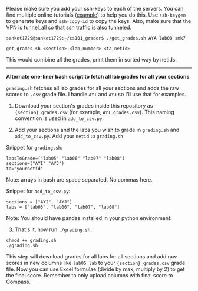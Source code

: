 Please make sure you add your ssh-keys to each of the servers. You can find multiple online 
tutorials ([example](http://www.linuxproblem.org/art_9.html)) to help you do this. Use `ssh-keygen` to generate keys and `ssh-copy-id` to copy the keys. Also, make sure that the VPN is tunnel_all so that ssh traffic is also tunneled.

`sanket1729@sanket1729:~/cs101_grader$ ./get_grades.sh AYA lab08 smk7`

`get_grades.sh <section> <lab_number> <ta_netid>`

This would combine all the grades, print them in sorted way by netids. 

-------------

**Alternate one-liner bash script to fetch all lab grades for all your sections**

`grading.sh` fetches all lab grades for all your sections and adds the raw scores to `.csv` grade file. I handle `AYI` and `AYJ` so I'll use that for examples.

1. Download your section's grades inside this repository as `{section}_grades.csv` (for example, `AYI_grades.csv`). This naming convention is used in `add_to_csv.py`.

2. Add your sections and the labs you wish to grade in `grading.sh` and `add_to_csv.py`. Add your `netid` to `grading.sh`

Snippet for `grading.sh`:

```
labsToGrade=("lab05" "lab06" "lab07" "lab08")
sections=("AYI" "AYJ")
ta="yournetid"
```
Note: arrays in bash are space separated. No commas here. 

Snippet for `add_to_csv.py`:
```
sections = ["AYI", "AYJ"]
labs = ["lab05", "lab06", "lab07", "lab08"]
```
Note: You should have pandas installed in your python environment.

3. That's it, now run `./grading.sh`:

```
chmod +x grading.sh
./grading.sh
```
This step will download grades for all labs for all sections and add raw scores in new columns like `lab05_lab` to your `{section}_grades.csv` grade file. Now you can use Excel formulae (divide by max, multiply by 2) to get the final score. Remember to only upload columns with final score to Compass. 

